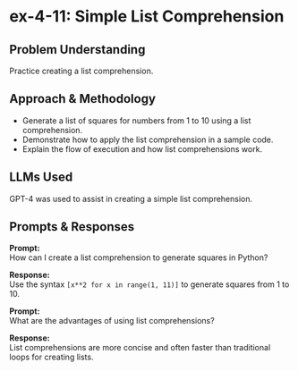 # ex-4-11: Simple List Comprehension

## Problem Understanding
Practice creating a list comprehension.

## Approach & Methodology
- Generate a list of squares for numbers from 1 to 10 using a list comprehension.
- Demonstrate how to apply the list comprehension in a sample code.
- Explain the flow of execution and how list comprehensions work.

## LLMs Used
GPT-4 was used to assist in creating a simple list comprehension.

## Prompts & Responses
**Prompt:**  
How can I create a list comprehension to generate squares in Python?

**Response:**  
Use the syntax `[x**2 for x in range(1, 11)]` to generate squares from 1 to 10.

**Prompt:**  
What are the advantages of using list comprehensions?

**Response:**  
List comprehensions are more concise and often faster than traditional loops for creating lists.

